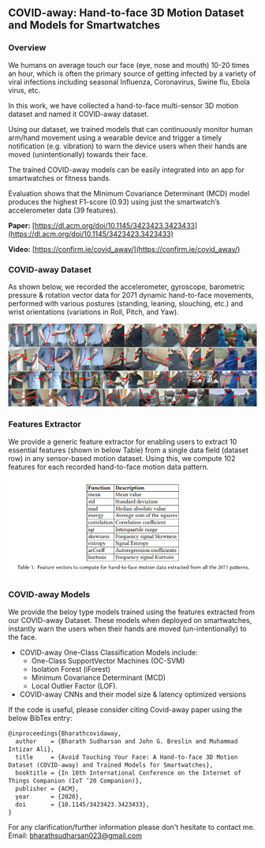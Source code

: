 ## COVID-away: Hand-to-face 3D Motion Dataset and Models for Smartwatches

### Overview

We humans on average touch our face (eye, nose and mouth) 10-20 times an hour, which is often the primary source of getting infected by a variety of viral infections including seasonal Influenza, Coronavirus, Swine flu, Ebola virus, etc. 

In this work, we have collected a hand-to-face multi-sensor 3D motion dataset and named it COVID-away dataset.

Using our dataset, we trained models that can continuously monitor human arm/hand movement using a wearable device and trigger a timely notification (e.g. vibration) to warn the device users when their hands are moved (unintentionally) towards their face. 

The trained COVID-away models can be easily integrated into an app for smartwatches or fitness bands. 

Evaluation shows that the Minimum Covariance Determinant (MCD) model produces the highest F1-score (0.93) using just the smartwatch’s accelerometer data (39 features).

**Paper:** [https://dl.acm.org/doi/10.1145/3423423.3423433](https://dl.acm.org/doi/10.1145/3423423.3423433)

**Video:** [https://confirm.ie/covid_away/](https://confirm.ie/covid_away/)

### COVID-away Dataset

As shown below, we recorded the accelerometer, gyroscope, barometric pressure \& rotation vector data for 2071 dynamic hand-to-face movements, performed with various postures (standing, leaning, slouching, etc.) and wrist orientations (variations in Roll, Pitch, and Yaw).

![alt text](https://github.com/bharathsudharsan/COVID-away/blob/master/Covid-away_dataset_building.png)

### Features Extractor

We provide a generic feature extractor for enabling users to extract 10 essential features (shown in below Table) from a single data field (dataset row) in any sensor-based motion dataset. Using this, we compute 102 features for each recorded hand-to-face motion data pattern.

![alt text](https://github.com/bharathsudharsan/COVID-away/blob/master/Table1_feature_vectors.PNG)

### COVID-away Models

We provide the beloy type models trained using the features extracted from our COVID-away Dataset. These models when deployed on smartwatches, instantly warn the users when their hands are moved (un-intentionally) to the face.

- COVID-away One-Class Classification Models include:
  -  One-Class SupportVector Machines (OC-SVM)
  -  Isolation Forest (iForest)
  -  Minimum Covariance Determinant (MCD)
  -  Local Outlier Factor (LOF).
- COVID-away CNNs and their model size & latency optimized versions

If the code is useful, please consider citing Covid-away paper using the below BibTex entry:

```
@inproceedings{Bharathcovidaway,
  author    = {Bharath Sudharsan and John G. Breslin and Muhammad Intizar Ali},
  title     = {Avoid Touching Your Face: A Hand-to-face 3D Motion Dataset (COVID-away) and Trained Models for Smartwatches},
  booktitle = {In 10th International Conference on the Internet of Things Companion (IoT ’20 Companion)},
  publisher = {ACM},
  year      = {2020},
  doi       = {10.1145/3423423.3423433},
}
```

For any clarification/further information please don't hesitate to contact me. Email: bharathsudharsan023@gmail.com
